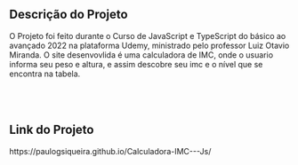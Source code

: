 <h2>Descrição do Projeto</h2>
O Projeto foi feito durante o Curso de JavaScript e TypeScript do básico ao avançado 2022 na plataforma Udemy, ministrado pelo professor Luiz Otavio Miranda. O site desenvovlida é uma calculadora de IMC, onde o usuario informa seu peso e altura, e assim descobre seu imc e o nível que se encontra na tabela.
<br>
<br>
<br>
<br>
<h2>Link do Projeto</h2>
https://paulogsiqueira.github.io/Calculadora-IMC---Js/
